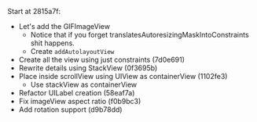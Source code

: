 Start at 2815a7f:

- Let's add the GIFImageView
	- Notice that if you forget translatesAutoresizingMaskIntoConstraints shit happens. 
	- Create `addAutolayoutView`
- Create all the view using just constraints (7d0e691)
- Rewrite details using StackView (0f3695b)
- Place inside scrollView using UIView as containerView (1102fe3)
	- Use stackView as containerView
- Refactor UILabel creation (58eaf7a)
- Fix imageView aspect ratio (f0b9bc3)
- Add rotation support (d9b78dd)
